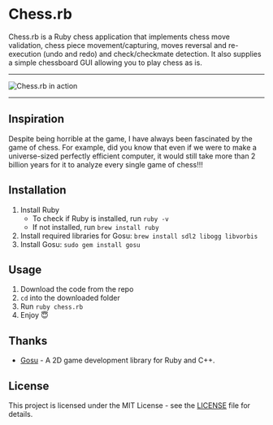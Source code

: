 # Chess.rb
Chess.rb is a Ruby chess application that implements chess move validation, chess piece movement/capturing, moves reversal and re-execution (undo and redo) and check/checkmate detection. It also supplies a simple chessboard GUI allowing you to play chess as is. 
***
![Chess.rb in action](chess.gif)
***
## Inspiration
Despite being horrible at the game, I have always been fascinated by the game of chess. For example, did you know that even if we were to make a universe-sized perfectly efficient computer, it would still take more than 2 billion years for it to analyze every single game of chess!!!
## Installation
1. Install Ruby 
    - To check if Ruby is installed, run `ruby -v`
    - If not installed, run `brew install ruby`
2. Install required libraries for Gosu: `brew install sdl2 libogg libvorbis`
3. Install Gosu: `sudo gem install gosu`
## Usage
1. Download the code from the repo
2. `cd` into the downloaded folder
3. Run `ruby chess.rb`
4. Enjoy 😇
## Thanks
- [Gosu](https://github.com/gosu/gosu) - A 2D game development library for Ruby and C++.
## License
This project is licensed under the MIT License - see the [LICENSE](./LICENSE) file for details.
